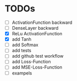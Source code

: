 # TODOs
- [ ] ActivationFunction backward
- [ ] DenseLayer backward
- [x] ReLu ActivationFunction
- [x] add Tanh
- [ ] add Softmax
- [ ] add tests
- [ ] add github test workflow
- [ ] add Loss-Function
- [ ] add MSE-Loss-Function
- [ ] exampels
